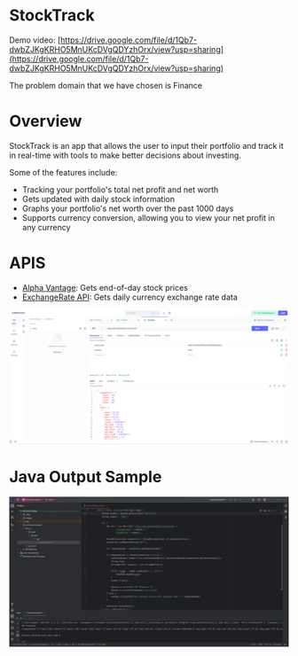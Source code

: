 # StockTrack
Demo video: [https://drive.google.com/file/d/1Qb7-dwbZJKgKRHO5MnUKcDVgQDYzhOrx/view?usp=sharing](https://drive.google.com/file/d/1Qb7-dwbZJKgKRHO5MnUKcDVgQDYzhOrx/view?usp=sharing)

The problem domain that we have chosen is Finance

# Overview

StockTrack is an app that allows the user to input their portfolio and track it in real-time with tools to make better decisions about investing. 

Some of the features include:

* Tracking your portfolio's total net profit and net worth
* Gets updated with daily stock information
* Graphs your portfolio's net worth over the past 1000 days
* Supports currency conversion, allowing you to view your net profit in any currency

# APIS
* [Alpha Vantage](alphavantage.co/documentation/#daily): Gets end-of-day stock prices
* [ExchangeRate API](exchangeratesapi.io/documentation/): Gets daily currency exchange rate data



![Screenshot of API call](/images/sample_api_call.png)

# Java Output Sample

![Screeshot of Java Code Output](/images/java_sample_output.png)
